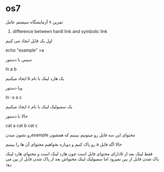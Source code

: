 # os7

تمرین ۷ آزمایشگاه سیستم عامل 

1) difference between hardl link and symbolic link

اول یک فایل ایجاد می کنیم

echo "example" >a 

سپس با دستور 

ln a b
 

ایجاد میکنیم b یک هارد لینک با نام 

وبا دستور

ln -s a c

ایجاد میکنیم c یک سمبولیک لینک با نام 

حالا با دستور 

cat a   cat b   cat c

  رو نشون میدنexample  محتوای این سه فایل رو میتونیم ببینیم که همشون 

رو پاک کنیم و دوباره بخواهیم محتوای آن ها را ببینیم a حالا اگه فایل

دارای محتوای فایل است  چون هارد لینک است و محتواي هارد لینکb فقط لینک
بعد از پاک شدن فایل از بین نمیرود اما سمبولیک لینک محتواش بعد از پاک شدن
فایل از بین می رود
